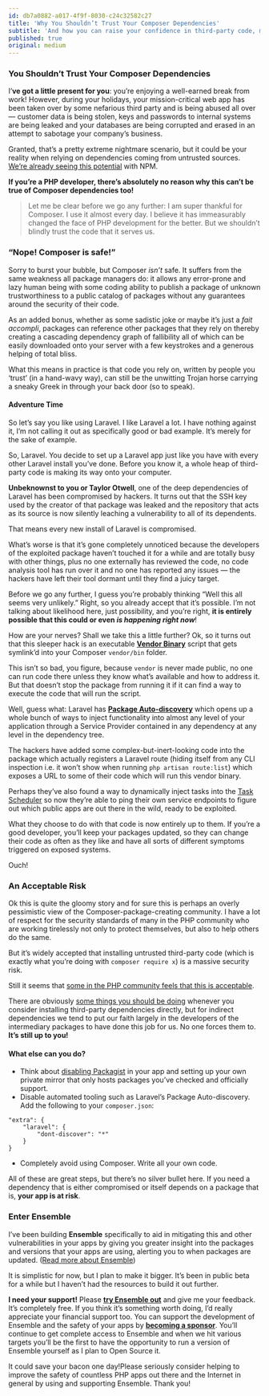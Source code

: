 ```yaml
---
id: db7a0882-a017-4f9f-8030-c24c32582c27
title: 'Why You Shouldn’t Trust Your Composer Dependencies'
subtitle: 'And how you can raise your confidence in third-party code, mitigate potential disasters, reduce stress and sleep more soundly.'
published: true
original: medium
---
```




### You Shouldn’t Trust Your Composer Dependencies

I’**ve got a little present for you**: you’re enjoying a well-earned break from work! However, during your holidays, your mission-critical web app has been taken over by some nefarious third party and is being abused all over — customer data is being stolen, keys and passwords to internal systems are being leaked and your databases are being corrupted and erased in an attempt to sabotage your company’s business.

Granted, that’s a pretty extreme nightmare scenario, but it could be your reality when relying on dependencies coming from untrusted sources. [We’re already seeing this potential](https://www.theregister.co.uk/2018/07/12/npm_eslint/) with NPM.

**If you’re a PHP developer, there’s absolutely no reason why this can’t be true of Composer dependencies too!**

> Let me be clear before we go any further: I am super thankful for Composer. I use it almost every day. I believe it has immeasurably changed the face of PHP development for the better. But we shouldn’t blindly trust the code that it serves us.

### “Nope! Composer is safe!”

Sorry to burst your bubble, but Composer *isn’t* safe. It suffers from the same weakness all package managers do: it allows any error-prone and lazy human being with some coding ability to publish a package of unknown trustworthiness to a public catalog of packages without any guarantees around the security of their code.

As an added bonus, whether as some sadistic joke or maybe it’s just a *fait accompli*, packages can reference other packages that they rely on thereby creating a cascading dependency graph of fallibility all of which can be easily downloaded onto your server with a few keystrokes and a generous helping of total bliss.

What this means in practice is that code you rely on, written by people you ‘trust’ (in a hand-wavy way), can still be the unwitting Trojan horse carrying a sneaky Greek in through your back door (so to speak).

#### Adventure Time

So let’s say you like using Laravel. I like Laravel a lot. I have nothing against it, I’m not calling it out as specifically good or bad example. It’s merely for the sake of example.

So, Laravel. You decide to set up a Laravel app just like you have with every other Laravel install you’ve done. Before you know it, a whole heap of third-party code is making its way onto your computer.

**Unbeknownst to you or Taylor Otwell**, one of the deep dependencies of Laravel has been compromised by hackers. It turns out that the SSH key used by the creator of that package was leaked and the repository that acts as its source is now silently leaching a vulnerability to all of its dependents.

That means every new install of Laravel is compromised.

What’s worse is that it’s gone completely unnoticed because the developers of the exploited package haven’t touched it for a while and are totally busy with other things, plus no one externally has reviewed the code, no code analysis tool has run over it and no one has reported any issues — the hackers have left their tool dormant until they find a juicy target.

Before we go any further, I guess you’re probably thinking “Well this all seems very unlikely.” Right, so you already accept that it’s possible. I’m not talking about likelihood here, just possibility, and you’re right, **it is entirely possible that this could or even *is happening right now***!

How are your nerves? Shall we take this a little further? Ok, so it turns out that this sleeper hack is an executable [**Vendor Binary**](https://getcomposer.org/doc/articles/vendor-binaries.md) script that gets symlink’d into your Composer `vendor/bin` folder.

This isn’t so bad, you figure, because `vendor` is never made public, no one can run code there unless they know what’s available and how to address it. But that doesn’t stop the package from running it if it can find a way to execute the code that will run the script.

Well, guess what: Laravel has [**Package Auto-discovery**](https://medium.com/@taylorotwell/package-auto-discovery-in-laravel-5-5-ea9e3ab20518) which opens up a whole bunch of ways to inject functionality into almost any level of your application through a Service Provider contained in any dependency at any level in the dependency tree.

The hackers have added some complex-but-inert-looking code into the package which actually registers a Laravel route (hiding itself from any CLI inspection i.e. it won’t show when running `php artisan route:list`) which exposes a URL to some of their code which will run this vendor binary.

Perhaps they’ve also found a way to dynamically inject tasks into the [Task Scheduler](https://laravel.com/docs/5.7/scheduling) so now they’re able to ping their own service endpoints to figure out which public apps are out there in the wild, ready to be exploited.

What they choose to do with that code is now entirely up to them. If you’re a good developer, you’ll keep your packages updated, so they can change their code as often as they like and have all sorts of different symptoms triggered on exposed systems.

Ouch!

### An Acceptable Risk

Ok this is quite the gloomy story and for sure this is perhaps an overly pessimistic view of the Composer-package-creating community. I have a lot of respect for the security standards of many in the PHP community who are working tirelessly not only to protect themselves, but also to help others do the same.

But it’s widely accepted that installing untrusted third-party code (which is exactly what you’re doing with `composer require x`) is a massive security risk.

Still it seems that [some in the PHP community feels that this is acceptable](https://twitter.com/simonhamp/status/1034101099349897217).

There are obviously [some things you should be doing](https://websec.io/2013/02/18/Safety-PHP-Dependencies-Composer.html) whenever you consider installing third-party dependencies directly, but for indirect dependencies we tend to put our faith largely in the developers of the intermediary packages to have done this job for us. No one forces them to. **It’s still up to you!**

#### What else can you do?

- Think about [disabling Packagist](https://getcomposer.org/doc/05-repositories.md#disabling-packagist-org) in your app and setting up your own private mirror that only hosts packages you’ve checked and officially support.
- Disable automated tooling such as Laravel’s Package Auto-discovery. Add the following to your `composer.json`:

```
"extra": {
    "laravel": {
        "dont-discover": "*"
    }
}
```

- Completely avoid using Composer. Write all your own code.

All of these are great steps, but there’s no silver bullet here. If you need a dependency that is either compromised or itself depends on a package that is, **your app is at risk**.

### Enter Ensemble

I’ve been building **Ensemble** specifically to aid in mitigating this and other vulnerabilities in your apps by giving you greater insight into the packages and versions that your apps are using, alerting you to when packages are updated. ([Read more about Ensemble](https://medium.com/@simonhamp/announcing-ensemble-4daac49618a6))

It is simplistic for now, but I plan to make it bigger. It’s been in public beta for a while but I haven’t had the resources to build it out further.

**I need your support!** Please [**try Ensemble out**](https://ens.emble.app/) and give me your feedback. It’s completely free. If you think it’s something worth doing, I’d really appreciate your financial support too. You can support the development of Ensemble and the safety of your apps by [**becoming a sponsor**](https://github.com/sponsors/simonhamp). You’ll continue to get complete access to Ensemble and when we hit various targets you’ll be the first to have the opportunity to run a version of Ensemble yourself as I plan to Open Source it.

It could save your bacon one day!Please seriously consider helping to improve the safety of countless PHP apps out there and the Internet in general by using and supporting Ensemble. Thank you!

